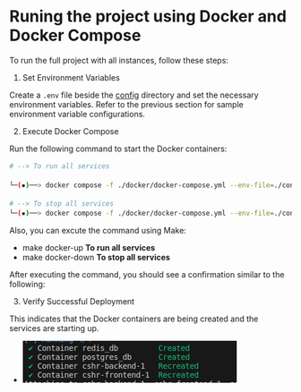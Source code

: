 # Runing the project using Docker and Docker Compose

To run the full project with all instances, follow these steps:

1. Set Environment Variables

Create a `.env` file beside the [config](./config/) directory and set the necessary environment variables. Refer to the previous section for sample environment variable configurations.

2. Execute Docker Compose

Run the following command to start the Docker containers:

```sh
# --> To run all services

└─(✹)──> docker compose -f ./docker/docker-compose.yml --env-file=./config/.env up --build -d 

# --> To stop all services
└─(✹)──> docker compose -f ./docker/docker-compose.yml --env-file=./config/.env down 

```

Also, you can excute the command using Make:

- make docker-up **To run all services**
- make docker-down **To stop all services**

After executing the command, you should see a confirmation similar to the following:

3. Verify Successful Deployment

This indicates that the Docker containers are being created and the services are starting up.

- ![docker-compose-deployments](../docs/images/docker-compose-deployments.png)
